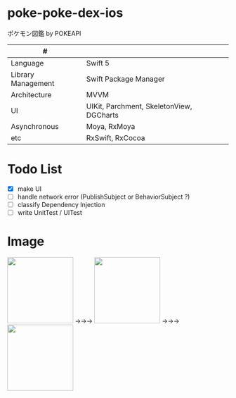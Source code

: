 # poke-poke-dex-ios
ポケモン図鑑 by POKEAPI 

| # | |
| ---- | ---- |
| Language| Swift 5 |
| Library Management | Swift Package Manager |
| Architecture | MVVM |
| UI | UIKit, Parchment, SkeletonView, DGCharts |
| Asynchronous | Moya, RxMoya |
| etc | RxSwift, RxCocoa |

# Todo List
- [x] make UI 
- [ ] handle network error  (PublishSubject or BehaviorSubject ?)
- [ ] classify Dependency Injection
- [ ] write UnitTest / UITest

# Image
<img width=150 src="https://github.com/kuskyst/poke-poke-dex-ios/assets/126965999/21025d76-4361-4a25-afe7-ff8c4d46f545">
→→→
<img width=150 src="https://github.com/kuskyst/poke-poke-dex-ios/assets/126965999/48d5091b-b7a2-414c-86e0-28e3d9b4d6d6">
→→→
<img width=150 src="https://github.com/kuskyst/poke-poke-dex-ios/assets/126965999/311bff2e-d436-426a-b93f-b6230726c8f9">
